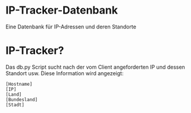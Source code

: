 # IP-Tracker-Datenbank
Eine Datenbank für IP-Adressen und deren Standorte 
# IP-Tracker?
Das db.py Script sucht nach der vom Client angeforderten IP und dessen Standort usw. 
Diese Information wird angezeigt: 

    [Hostname]
    [IP]
    [Land]
    [Bundesland]
    [Stadt]
